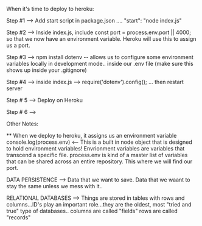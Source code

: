 When it's time to deploy to heroku:

Step #1 --> Add start script in package.json .... "start": "node index.js"

Step #2 --> Inside index.js, include const port = process.env.port || 4000; so that we now have an environment variable. Heroku will use this to assign us a port.

Step #3 --> npm install dotenv -- allows us to configure some environment variables locally in development mode.. inside our .env file (make sure this shows up inside your .gitignore)

Step #4 --> inside index.js --> require('dotenv').config(); ... then restart server

Step # 5 --> Deploy on Heroku

Step # 6 -->

Other Notes:

\*\* When we deploy to heroku, it assigns us an environment variable
console.log(process.env) <-- This is a built in node object that is designed to hold environment variables!
Envrionment variables are variables that transcend a specific file. process.env is kind of a master list of variables that can be shared across an entire repository. This where we will find our port.

DATA PERSISTENCE --> Data that we want to save. Data that we waant to stay the same unless we mess with it..

RELATIONAL DATABASES --> Things are stored in tables with rows and columns...ID's play an important role...they are the oldest, most "tried and true" type of databases..
columns are called "fields"
rows are called "records"
